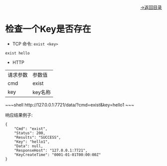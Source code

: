 [<p align="right">->返回目录</p>](../0.directory.md)  

# 检查一个Key是否存在
* TCP
命令: `exist <key>`
~~~shell
exist hello
~~~
* HTTP

<table>
    <tr>
        <td>请求参数</td>
        <td>参数值</td>
    </tr>
    <tr>
        <td>cmd</td>
        <td>exist</td>
    </tr>
    <tr>
        <td>key</td>
        <td>key名称</td>
    </tr> 
</table>  
~~~shell
http://127.0.0.1:7721/data/?cmd=exist&key=hello1
~~~
<br>

响应结果例子:
~~~shell
{
    "Cmd": "exist",
    "Status": 200,
    "Results": "SUCCESS",
    "Key": "hello1",
    "Data": null,
    "ResponseHost": "127.0.0.1:7721",
    "KeyCreateTime": "0001-01-01T00:00:00Z"
}
~~~
